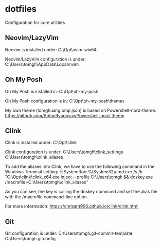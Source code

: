 # dotfiles
Configuration for core utilities

## Neovim/LazyVim

Neovim is installed under:
C:\Opt\nvim-win64

Neovim/LazyVim configuration is under:
C:\Users\tomgh\AppData\Local\nvim

## Oh My Posh

Oh My Posh is installed in:
C:\Opt\oh-my-posh

Oh My Posh configuration is in:
C:\Opt\oh-my-posh\themes

My own theme (tomghuang.omp.json) is based on Powershell-nord-theme:
https://github.com/AntonRyadovoy/Powershell-nord-theme

## Clink

Clink is installed under:
C:\Opt\clink

Clink configuration is under:
C:\Users\tomgh\clink_settings
C:\Users\tomgh\clink_aliases

To add the aliases into Clink, we have to use the following command in the Windows Terminal setting:
%SystemRoot%\System32\cmd.exe /s /k "C:\\Opt\\clink\\clink_x64.exe inject --profile C:\\Users\\tomgh && doskey.exe /macrofile=C:\\Users\\tomgh\\clink_aliases"

As you can see, the key is calling the doskey command and set the alias file with the /macrofile command-line option.

For more information:
https://chrisant996.github.io/clink/clink.html

## Git

Git configuration is under:
C:\Users\tomgh\.git-commit-template
C:\Users\tomgh\.gitconfig

